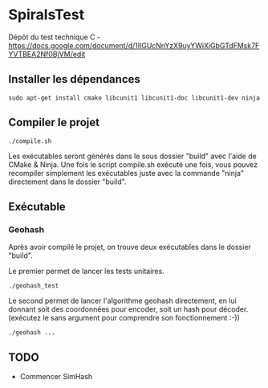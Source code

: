 # SpiralsTest
Dépôt du test technique C - https://docs.google.com/document/d/1IlGUcNnYzX9uyYWiXiGbGTdFMsk7FYVTBEA2Nf0BjVM/edit

## Installer les dépendances

	sudo apt-get install cmake libcunit1 libcunit1-doc libcunit1-dev ninja

## Compiler le projet

	./compile.sh

Les exécutables seront générés dans le sous dossier "build" avec l'aide de CMake & Ninja. Une fois le script compile.sh exécuté une fois, vous pouvez recompiler simplement les exécutables juste avec la commande "ninja" directement dans le dossier "build".

## Exécutable

### Geohash

Après avoir compilé le projet, on trouve deux exécutables dans le dossier "build".

Le premier permet de lancer les tests unitaires.

	./geohash_test

Le second permet de lancer l'algorithme geohash directement, en lui donnant soit des coordonnées pour encoder, soit un hash pour décoder. (exécutez le sans argument pour comprendre son fonctionnement :-))

	./geohash ...

## TODO

- Commencer SimHash
